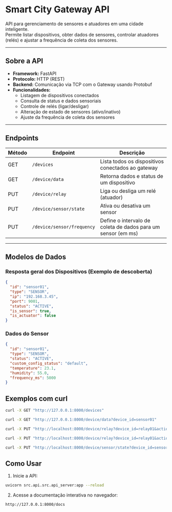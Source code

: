 # Smart City Gateway API

API para gerenciamento de sensores e atuadores em uma cidade inteligente.  
Permite listar dispositivos, obter dados de sensores, controlar atuadores (relés) e ajustar a frequência de coleta dos sensores.

---

## Sobre a API

- **Framework:** FastAPI  
- **Protocolo:** HTTP (REST)  
- **Backend:** Comunicação via TCP com o Gateway usando Protobuf  
- **Funcionalidades:**
  - Listagem de dispositivos conectados
  - Consulta de status e dados sensoriais
  - Controle de relés (ligar/desligar)
  - Alteração de estado de sensores (ativo/inativo)
  - Ajuste da frequência de coleta dos sensores

---

## Endpoints

| Método | Endpoint                      | Descrição                                                        |
|--------|-------------------------------|------------------------------------------------------------------|
| GET    | `/devices`                    | Lista todos os dispositivos conectados ao gateway                |
| GET    | `/device/data`                | Retorna dados e status de um dispositivo                         |
| PUT    | `/device/relay`               | Liga ou desliga um relé (atuador)                                |
| PUT    | `/device/sensor/state`        | Ativa ou desativa um sensor                                      |
| PUT    | `/device/sensor/frequency`    | Define o intervalo de coleta de dados para um sensor (em ms)     |

---

## Modelos de Dados

### Resposta geral dos Dispositivos (Exemplo de descoberta)

```json
{
  "id": "sensor01",
  "type": "SENSOR",
  "ip": "192.168.3.45",
  "port": 9001,
  "status": "ACTIVE",
  "is_sensor": true,
  "is_actuator": false
}
```

### Dados do Sensor

```json
{
  "id": "sensor01",
  "type": "SENSOR",
  "status": "ACTIVE",
  "custom_config_status": "default",
  "temperature": 23.1,
  "humidity": 55.0,
  "frequency_ms": 5000
}
```

## Exemplos com curl

```bash
curl -X GET "http://127.0.0.1:8000/devices"
```

```bash
curl -X GET "http://127.0.0.1:8000/device/data?device_id=sensor01"
```

```bash
curl -X PUT "http://localhost:8000/device/relay?device_id=relay01&action=TURN_ON"
```

```bash
curl -X PUT "http://localhost:8000/device/relay?device_id=relay01&action=TURN_OFF"
```

```bash
curl -X PUT "http://localhost:8000/device/sensor/state?device_id=sensor01&state=TURN_IDLE"
```

## Como Usar

1. Inicie a API:

```bash
uvicorn src.api.src.api_server:app --reload
```

2. Acesse a documentação interativa no navegador:

```
http://127.0.0.1:8000/docs
```
